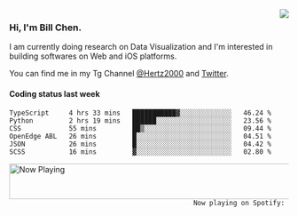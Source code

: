 <img  align="right" src="https://github-readme-stats.vercel.app/api?username=BillChen2k&show_icons=false&count_private=true&hide_title=true">

### Hi, I'm Bill Chen.

I am currently doing research on Data Visualization and I'm interested in building softwares on Web and iOS platforms.

You can find me in my Tg Channel [@Hertz2000](https://t.me/Hertz2000) and [Twitter](https://twitter.com/billchen2k).

#### Coding status last week

<!--START_SECTION:waka-->

```text
TypeScript     4 hrs 33 mins   ███████████▓░░░░░░░░░░░░░   46.24 %
Python         2 hrs 19 mins   ██████░░░░░░░░░░░░░░░░░░░   23.56 %
CSS            55 mins         ██▒░░░░░░░░░░░░░░░░░░░░░░   09.44 %
OpenEdge ABL   26 mins         █░░░░░░░░░░░░░░░░░░░░░░░░   04.51 %
JSON           26 mins         █░░░░░░░░░░░░░░░░░░░░░░░░   04.42 %
SCSS           16 mins         ▓░░░░░░░░░░░░░░░░░░░░░░░░   02.80 %
```

<!--END_SECTION:waka-->


<div>
<a href="https://spotify-now-playing.billchen2k.vercel.app/now-playing?open">
   <img align="right" src="https://spotify-now-playing.billchen2k.vercel.app/now-playing" width="540" height="64" alt="Now Playing">
</a>
</div>

<div>
<p align="right"><code>Now playing on Spotify: </code></p>
</div>

<!--
**BillChen2K/BillChen2K** is a ✨ _special_ ✨ repository because its `README.md` (this file) appears on your GitHub profile.

Here are some ideas to get you started:

- 🔭 I’m currently working on ...
- 🌱 I’m currently learning ...
- 👯 I’m looking to collaborate on ...
- 🤔 I’m looking for help with ...
- 💬 Ask me about ...
- 📫 How to reach me: ...
- 😄 Pronouns: ...
- ⚡ Fun fact: ...
-->
